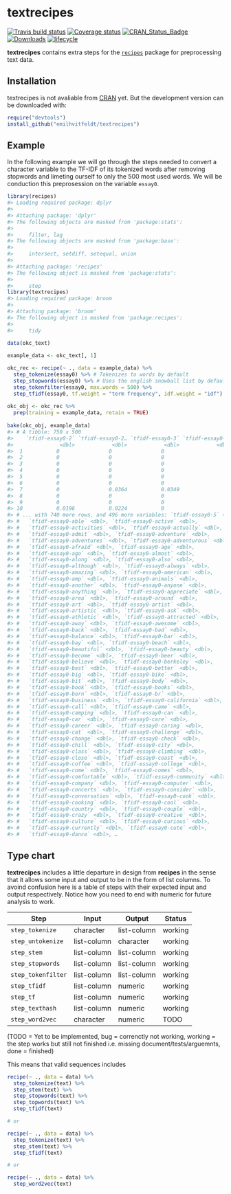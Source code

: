
<!-- README.md is generated from README.Rmd. Please edit that file -->

# textrecipes

[![Travis build
status](https://travis-ci.org/EmilHvitfeldt/textrecipes.svg?branch=master)](https://travis-ci.org/EmilHvitfeldt/textrecipes)
[![Coverage
status](https://codecov.io/gh/EmilHvitfeldt/textrecipes/branch/master/graph/badge.svg)](https://codecov.io/github/EmilHvitfeldt/textrecipes?branch=master)
[![CRAN\_Status\_Badge](http://www.r-pkg.org/badges/version/textrecipes)](http://cran.r-project.org/web/packages/textrecipes)
[![Downloads](http://cranlogs.r-pkg.org/badges/textrecipes)](http://cran.rstudio.com/package=textrecipes)
[![lifecycle](https://img.shields.io/badge/lifecycle-experimental-orange.svg)](https://www.tidyverse.org/lifecycle/#experimental)

**textrecipes** contains extra steps for the
[`recipes`](http://cran.rstudio.com/package=recipes) package for
preprocessing text data.

## Installation

textrecipes is not avaliable from [CRAN](https://CRAN.R-project.org)
yet. But the development version can be downloaded with:

``` r
require("devtools")
install_github("emilhvitfeldt/textrecipes")
```

## Example

In the following example we will go through the steps needed to convert
a character variable to the TF-IDF of its tokenized words after removing
stopwords and limeting ourself to only the 500 most used words. We will
be conduction this preprosession on the variable `essay0`.

``` r
library(recipes)
#> Loading required package: dplyr
#> 
#> Attaching package: 'dplyr'
#> The following objects are masked from 'package:stats':
#> 
#>     filter, lag
#> The following objects are masked from 'package:base':
#> 
#>     intersect, setdiff, setequal, union
#> 
#> Attaching package: 'recipes'
#> The following object is masked from 'package:stats':
#> 
#>     step
library(textrecipes)
#> Loading required package: broom
#> 
#> Attaching package: 'broom'
#> The following object is masked from 'package:recipes':
#> 
#>     tidy
 
data(okc_text)

example_data <- okc_text[, 1]

okc_rec <- recipe(~ ., data = example_data) %>%
  step_tokenize(essay0) %>% # Tokenizes to words by default
  step_stopwords(essay0) %>% # Uses the english snowball list by default
  step_tokenfilter(essay0, max.words = 500) %>%
  step_tfidf(essay0, tf.weight = "term frequency", idf.weight = "idf")
   
okc_obj <- okc_rec %>%
  prep(training = example_data, retain = TRUE)
   
bake(okc_obj, example_data)
#> # A tibble: 750 x 500
#>    `tfidf-essay0-2` `tfidf-essay0-2… `tfidf-essay0-3` `tfidf-essay0-4`
#>               <dbl>            <dbl>            <dbl>            <dbl>
#>  1           0                0                0                     0
#>  2           0                0                0                     0
#>  3           0                0                0                     0
#>  4           0                0                0                     0
#>  5           0                0                0                     0
#>  6           0                0                0                     0
#>  7           0                0.0364           0.0349                0
#>  8           0                0                0                     0
#>  9           0                0                0                     0
#> 10           0.0196           0.0224           0                     0
#> # ... with 740 more rows, and 496 more variables: `tfidf-essay0-5` <dbl>,
#> #   `tfidf-essay0-able` <dbl>, `tfidf-essay0-active` <dbl>,
#> #   `tfidf-essay0-activities` <dbl>, `tfidf-essay0-actually` <dbl>,
#> #   `tfidf-essay0-admit` <dbl>, `tfidf-essay0-adventure` <dbl>,
#> #   `tfidf-essay0-adventures` <dbl>, `tfidf-essay0-adventurous` <dbl>,
#> #   `tfidf-essay0-afraid` <dbl>, `tfidf-essay0-age` <dbl>,
#> #   `tfidf-essay0-ago` <dbl>, `tfidf-essay0-almost` <dbl>,
#> #   `tfidf-essay0-along` <dbl>, `tfidf-essay0-also` <dbl>,
#> #   `tfidf-essay0-although` <dbl>, `tfidf-essay0-always` <dbl>,
#> #   `tfidf-essay0-amazing` <dbl>, `tfidf-essay0-american` <dbl>,
#> #   `tfidf-essay0-amp` <dbl>, `tfidf-essay0-animals` <dbl>,
#> #   `tfidf-essay0-another` <dbl>, `tfidf-essay0-anyone` <dbl>,
#> #   `tfidf-essay0-anything` <dbl>, `tfidf-essay0-appreciate` <dbl>,
#> #   `tfidf-essay0-area` <dbl>, `tfidf-essay0-around` <dbl>,
#> #   `tfidf-essay0-art` <dbl>, `tfidf-essay0-artist` <dbl>,
#> #   `tfidf-essay0-artistic` <dbl>, `tfidf-essay0-ask` <dbl>,
#> #   `tfidf-essay0-athletic` <dbl>, `tfidf-essay0-attracted` <dbl>,
#> #   `tfidf-essay0-away` <dbl>, `tfidf-essay0-awesome` <dbl>,
#> #   `tfidf-essay0-back` <dbl>, `tfidf-essay0-bad` <dbl>,
#> #   `tfidf-essay0-balance` <dbl>, `tfidf-essay0-bar` <dbl>,
#> #   `tfidf-essay0-bay` <dbl>, `tfidf-essay0-beach` <dbl>,
#> #   `tfidf-essay0-beautiful` <dbl>, `tfidf-essay0-beauty` <dbl>,
#> #   `tfidf-essay0-become` <dbl>, `tfidf-essay0-beer` <dbl>,
#> #   `tfidf-essay0-believe` <dbl>, `tfidf-essay0-berkeley` <dbl>,
#> #   `tfidf-essay0-best` <dbl>, `tfidf-essay0-better` <dbl>,
#> #   `tfidf-essay0-big` <dbl>, `tfidf-essay0-bike` <dbl>,
#> #   `tfidf-essay0-bit` <dbl>, `tfidf-essay0-body` <dbl>,
#> #   `tfidf-essay0-book` <dbl>, `tfidf-essay0-books` <dbl>,
#> #   `tfidf-essay0-born` <dbl>, `tfidf-essay0-br` <dbl>,
#> #   `tfidf-essay0-business` <dbl>, `tfidf-essay0-california` <dbl>,
#> #   `tfidf-essay0-call` <dbl>, `tfidf-essay0-came` <dbl>,
#> #   `tfidf-essay0-camping` <dbl>, `tfidf-essay0-can` <dbl>,
#> #   `tfidf-essay0-car` <dbl>, `tfidf-essay0-care` <dbl>,
#> #   `tfidf-essay0-career` <dbl>, `tfidf-essay0-caring` <dbl>,
#> #   `tfidf-essay0-cat` <dbl>, `tfidf-essay0-challenge` <dbl>,
#> #   `tfidf-essay0-change` <dbl>, `tfidf-essay0-check` <dbl>,
#> #   `tfidf-essay0-chill` <dbl>, `tfidf-essay0-city` <dbl>,
#> #   `tfidf-essay0-class` <dbl>, `tfidf-essay0-climbing` <dbl>,
#> #   `tfidf-essay0-close` <dbl>, `tfidf-essay0-coast` <dbl>,
#> #   `tfidf-essay0-coffee` <dbl>, `tfidf-essay0-college` <dbl>,
#> #   `tfidf-essay0-come` <dbl>, `tfidf-essay0-comes` <dbl>,
#> #   `tfidf-essay0-comfortable` <dbl>, `tfidf-essay0-community` <dbl>,
#> #   `tfidf-essay0-company` <dbl>, `tfidf-essay0-computer` <dbl>,
#> #   `tfidf-essay0-concerts` <dbl>, `tfidf-essay0-consider` <dbl>,
#> #   `tfidf-essay0-conversation` <dbl>, `tfidf-essay0-cook` <dbl>,
#> #   `tfidf-essay0-cooking` <dbl>, `tfidf-essay0-cool` <dbl>,
#> #   `tfidf-essay0-country` <dbl>, `tfidf-essay0-couple` <dbl>,
#> #   `tfidf-essay0-crazy` <dbl>, `tfidf-essay0-creative` <dbl>,
#> #   `tfidf-essay0-culture` <dbl>, `tfidf-essay0-curious` <dbl>,
#> #   `tfidf-essay0-currently` <dbl>, `tfidf-essay0-cute` <dbl>,
#> #   `tfidf-essay0-dance` <dbl>, …
```

## Type chart

**textrecipes** includes a little departure in design from **recipes**
in the sense that it allows some input and output to be in the form of
list columns. To avoind confusion here is a table of steps with their
expected input and output respectively. Notice how you need to end with
numeric for future analysis to work.

| Step               | Input       | Output      | Status  |
| ------------------ | ----------- | ----------- | ------- |
| `step_tokenize`    | character   | list-column | working |
| `step_untokenize`  | list-column | character   | working |
| `step_stem`        | list-column | list-column | working |
| `step_stopwords`   | list-column | list-column | working |
| `step_tokenfilter` | list-column | list-column | working |
| `step_tfidf`       | list-column | numeric     | working |
| `step_tf`          | list-column | numeric     | working |
| `step_texthash`    | list-column | numeric     | working |
| `step_word2vec`    | character   | numeric     | TODO    |

(TODO = Yet to be implemented, bug = correnctly not working, working =
the step works but still not finished i.e. missing
document/tests/arguemnts, done = finished)

This means that valid sequences includes

``` r
recipe(~ ., data = data) %>%
  step_tokenize(text) %>%
  step_stem(text) %>%
  step_stopwords(text) %>%
  step_topwords(text) %>%
  step_tfidf(text)

# or

recipe(~ ., data = data) %>%
  step_tokenize(text) %>%
  step_stem(text) %>%
  step_tfidf(text)

# or

recipe(~ ., data = data) %>%
  step_word2vec(text)
```
